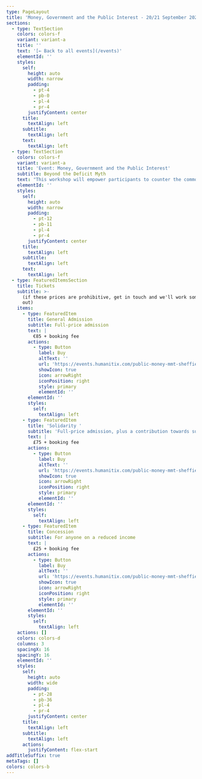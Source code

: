 ```yaml
---
type: PageLayout
title: 'Money, Government and the Public Interest - 20/21 September 2025'
sections:
  - type: TextSection
    colors: colors-f
    variant: variant-a
    title: ''
    text: '[← Back to all events](/events)'
    elementId: ''
    styles:
      self:
        height: auto
        width: narrow
        padding:
          - pt-4
          - pb-0
          - pl-4
          - pr-4
        justifyContent: center
      title:
        textAlign: left
      subtitle:
        textAlign: left
      text:
        textAlign: left
  - type: TextSection
    colors: colors-f
    variant: variant-a
    title: 'Event: Money, Government and the Public Interest'
    subtitle: Beyond the Deficit Myth
    text: "This workshop will empower participants to counter the common narrative that significant public interest investment is unaffordable or must be paid for by implementing austerity measures. Whether for healthcare, education, climate action, or whatever is needed, you will come away with a true understanding of how governments spend money and what is possible.\n\nThe workshop will be conducted in English.\n\n**Dates:** 27-28 September, 2025\n\n**Location:** Gleis 21, [Bloch-Bauer-Promenade 22](https://maps.app.goo.gl/SZUFF9zBPEXWaZHn7), 1100 Vienna, Austria\n\n**Course outline:** The program will comprise a series of introductory talks and participatory group discussions based on short articles and case studies relating to the nature of money and the role of the National Budget.\n\n**Facilitator:** [Associate Professor\_Steven Hail](https://www.linkedin.com/in/steven-hail-27b7b910), Lecturer at Torrens University Australia and Economist at Modern Money Lab.\n\nLunch, tea and coffee will be provided on both days.\n\n###### *DAY ONE*\n\n9:30am—10:00am\tRegistration\n\n10:00am—11:00am\tPart 1: Money - what it is and where it came from.\n\n11:00am—11:30am\tMorning tea break\n\n11:30am—12:30pm\tPart 2: The power of the purse - national budgeting\n\n12:30pm—1:30pm\tLunch break\n\n1:30pm—2:30pm\tPart 3: The big bad wolf - sources of inflation.\n\n2:30pm—3:00pm\tAfternoon tea break\n\n3:00pm—4:30pm\tPart 4: [Finding The Money](https://www.youtube.com/watch?v=R47h_ux-nE8) documentary screening\n\n4:30pm—5:00pm\tPart 5: Q and A\n\nEvening social\n\n###### *DAY TWO*\n\n10:00am—11:00am\tPart 6: The European Central Bank - what it can do and what it can't.\n\n11:00am—11:30am\tMorning tea break\n\n11:30am—12:30pm\tPart 7: Private money creation, financial resilience and financial fragility\n\n12:30pm—1:30pm\tLunch break\n\n1:30pm—2:30pm\tPart 8: Exchange rates and international debt\n\n2:30pm—3:00pm\tAfternoon tea break\n\n3:00pm—4:00pm\tPart 9:\_Beyond Growth panel: MMT and Degrowth\n\n4:00pm—5:00pm\tPart 10: Countering myths about money and next steps\n"
    elementId: ''
    styles:
      self:
        height: auto
        width: narrow
        padding:
          - pt-12
          - pb-11
          - pl-4
          - pr-4
        justifyContent: center
      title:
        textAlign: left
      subtitle:
        textAlign: left
      text:
        textAlign: left
  - type: FeaturedItemsSection
    title: Tickets
    subtitle: >-
      (if these prices are prohibitive, get in touch and we'll work something
      out)
    items:
      - type: FeaturedItem
        title: General Admission
        subtitle: Full-price admission
        text: |
          €85 + booking fee
        actions:
          - type: Button
            label: Buy
            altText: ''
            url: 'https://events.humanitix.com/public-money-mmt-sheffield/tickets'
            showIcon: true
            icon: arrowRight
            iconPosition: right
            style: primary
            elementId: ''
        elementId: ''
        styles:
          self:
            textAlign: left
      - type: FeaturedItem
        title: 'Solidarity '
        subtitle: 'Full-price admission, plus a contribution towards subsidised places'
        text: |
          £75 + booking fee
        actions:
          - type: Button
            label: Buy
            altText: ''
            url: 'https://events.humanitix.com/public-money-mmt-sheffield/tickets'
            showIcon: true
            icon: arrowRight
            iconPosition: right
            style: primary
            elementId: ''
        elementId: ''
        styles:
          self:
            textAlign: left
      - type: FeaturedItem
        title: Concession
        subtitle: For anyone on a reduced income
        text: |
          £25 + booking fee
        actions:
          - type: Button
            label: Buy
            altText: ''
            url: 'https://events.humanitix.com/public-money-mmt-sheffield/tickets'
            showIcon: true
            icon: arrowRight
            iconPosition: right
            style: primary
            elementId: ''
        elementId: ''
        styles:
          self:
            textAlign: left
    actions: []
    colors: colors-d
    columns: 3
    spacingX: 16
    spacingY: 16
    elementId: ''
    styles:
      self:
        height: auto
        width: wide
        padding:
          - pt-28
          - pb-36
          - pl-4
          - pr-4
        justifyContent: center
      title:
        textAlign: left
      subtitle:
        textAlign: left
      actions:
        justifyContent: flex-start
addTitleSuffix: true
metaTags: []
colors: colors-b
---
```

